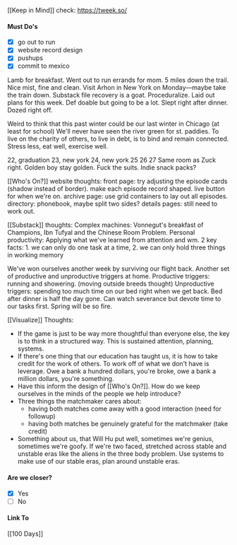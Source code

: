 [[Keep in Mind]]
check: https://tweek.so/
#### Must Do's
- [x] go out to run
- [x] website record design
- [x] pushups
- [x] commit to mexico

Lamb for breakfast. Went out to run errands for mom. 5 miles down the trail. Nice mist, fine and clean. Visit Arhon in New York on Monday—maybe take the train down. Substack file recovery is a goat. Proceduralize. Laid out plans for this week. Def doable but going to be a lot. Slept right after dinner. Dozed right off. 

Weird to think that this past winter could be our last winter in Chicago (at least for school)
We'll never have seen the river green for st. paddies.
To live on the charity of others, to live in debt, is to bind and remain connected.
Stress less, eat well, exercise well.

22, graduation 23, new york 24, new york 25 26 27 
Same room as Zuck right.
Golden boy stay golden. Fuck the suits.
Indie snack packs?

[[Who's On?]] website thoughts: 
front page: try adjusting the episode cards (shadow instead of border). 
make each episode record shaped. 
live button for when we're on.
archive page: use grid containers to lay out all episodes.
directory: phonebook, maybe split two sides?
details pages: still need to work out.

[[Substack]] thoughts:
Complex machines: 
Vonnegut's breakfast of Champions, Ibn Tufyal and the Chinese Room Problem.
Personal productivity:
Applying what we've learned from attention and wm.
2 key facts: 1. we can only do one task at a time, 2. we can only hold three things in working memory

We've won ourselves another week by surviving our flight back. 
Another set of productive and unproductive triggers at home.
Productive triggers: running and showering. (moving outside breeds thought)
Unproductive triggers: spending too much time on our bed right when we get back. Bed after dinner is half the day gone.
Can watch severance but devote time to our tasks first. 
Spring will be so fire.

[[Visualize]] Thoughts:
- If the game is just to be way more thoughtful than everyone else, the key is to think in a structured way. This is sustained attention, planning, systems.
- If there's one thing that our education has taught us, it is how to take credit for the work of others. To work off of what we don't have is leverage. Owe a bank a hundred dollars, you're broke, owe a bank a million dollars, you're something.
- Have this inform the design of [[Who's On?]]. How do we keep ourselves in the minds of the people we help introduce?
- Three things the matchmaker cares about:
	- having both matches come away with a good interaction (need for followup)
	- having both matches be genuinely grateful for the matchmaker (take credit)
- Something about us, that Will Hu put well, sometimes we're genius, sometimes we're goofy. If we're two faced, stretched across stable and unstable eras like the aliens in the three body problem. Use systems to make use of our stable eras, plan around unstable eras.
#### Are we closer?
- [x] Yes
- [ ] No
#### Link To
[[100 Days]]
